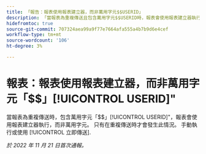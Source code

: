```yaml
---
title: 「報告：報表使用報表建立器，而非萬用字元$$USERID」
description: 「當報表為重複傳送且包含萬用字元$$USERID時，報表會使用報表建立器執行，而非使用萬用字元。 只有在重複傳送時才會發生此情況。 手動執行或使用立即傳送時，報表可如預期運作。」
hidefromtoc: true
source-git-commit: 707324aea99a9f77e7664afa555a4b7b9d6e4cef
workflow-type: tm+mt
source-wordcount: '106'
ht-degree: 3%

---
```



# 報表：報表使用報表建立器，而非萬用字元「$$」[!UICONTROL USERID]&quot;

當報表為重複傳送時，包含萬用字元「$$」[!UICONTROL USERID]&quot;，報表會使用報表建立器執行，而非萬用字元。 只有在重複傳送時才會發生此情況。 手動執行或使用 [!UICONTROL 立即傳送].

_於 2022 年 11 月 21 日首次通報。_

